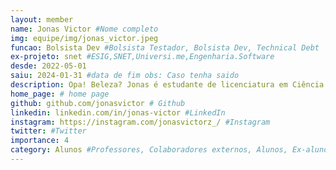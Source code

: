 ```yaml
---
layout: member
name: Jonas Victor #Nome completo
img: equipe/img/jonas_victor.jpeg
funcao: Bolsista Dev #Bolsista Testador, Bolsista Dev, Technical Debt
ex-projeto: snet #ESIG,SNET,Universi.me,Engenharia.Software
desde: 2022-05-01
saiu: 2024-01-31 #data de fim obs: Caso tenha saido
description: Opa! Beleza? Jonas é estudante de licenciatura em Ciência da Computação na UFPB - Campus IV. Participa do projeto AYTY em parceria com a Service Net desde maio de 2022, utilizando Golang, PostgreSQL, Docker e Heroku para simular um sistema de apostas esportivas, até dezembro. Em 2023, atualmente juntou-se à equipe de gestão de apostas eletrônicas da SNET, no Team Gestão, utilizando as tecnologias Vue3, TypeScript, PHP, PostgreSQL e Docker. # suas skills e gostos, fique tranquilo é apenas o começo da sua jornada
home_page: # home page
github: github.com/jonasvictor # Github
linkedin: linkedin.com/in/jonas-victor #LinkedIn
instagram: https://instagram.com/jonasvictorz_/ #Instagram
twitter: #Twitter
importance: 4
category: Alunos #Professores, Colaboradores externos, Alunos, Ex-alunos
---
```

